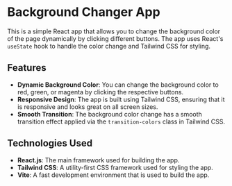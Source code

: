 # Background Changer App

This is a simple React app that allows you to change the background color of the page dynamically by clicking different buttons. The app uses React's `useState` hook to handle the color change and Tailwind CSS for styling.

## Features

- **Dynamic Background Color**: You can change the background color to red, green, or magenta by clicking the respective buttons.
- **Responsive Design**: The app is built using Tailwind CSS, ensuring that it is responsive and looks great on all screen sizes.
- **Smooth Transition**: The background color change has a smooth transition effect applied via the `transition-colors` class in Tailwind CSS.

## Technologies Used

- **React.js**: The main framework used for building the app.
- **Tailwind CSS**: A utility-first CSS framework used for styling the app.
- **Vite**: A fast development environment that is used to build the app.
